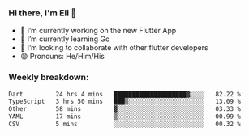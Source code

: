 ### Hi there, I'm Eli 👋
- 🔭 I’m currently working on the new Flutter App
- 🌱 I’m currently learning Go
- 🦄 I’m looking to collaborate with other flutter developers
- 😄 Pronouns: He/Him/His

### Weekly breakdown:
<!--START_SECTION:waka-->

```txt
Dart         24 hrs 4 mins   ████████████████████▓░░░░   82.22 %
TypeScript   3 hrs 50 mins   ███▒░░░░░░░░░░░░░░░░░░░░░   13.09 %
Other        58 mins         ▓░░░░░░░░░░░░░░░░░░░░░░░░   03.33 %
YAML         17 mins         ▒░░░░░░░░░░░░░░░░░░░░░░░░   00.99 %
CSV          5 mins          ░░░░░░░░░░░░░░░░░░░░░░░░░   00.32 %
```

<!--END_SECTION:waka-->
